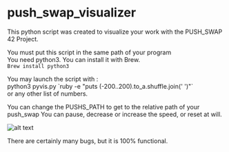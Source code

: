 # push_swap_visualizer
This python script was created to visualize your work with the PUSH_SWAP
42 Project.

You must put this script in the same path of your program\
You need python3.
You can install it with Brew.\
`Brew install python3`

You may launch the script with : \
python3 pyvis.py \`ruby -e "puts (-200..200).to_a.shuffle.join(' ')"\` \
or any other list of numbers.

You can change the PUSHS_PATH to get to the relative path of your push_swap
You can pause, decrease or increase the speed, or reset at will.

![alt text](https://preview.ibb.co/cqQ3Xx/Screen_Shot_2018_03_15_at_18_23_26.png "Screenshot")

There are certainly many bugs, but it is 100% functional.
